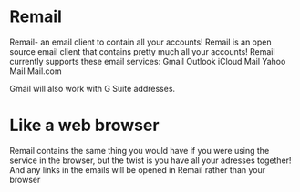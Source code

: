 # Remail
Remail- an email client to contain all your accounts! Remail is an open source email client that contains pretty much all your accounts! Remail currently supports these email services: Gmail Outlook iCloud Mail Yahoo Mail Mail.com

Gmail will also work with G Suite addresses.

# Like a web browser
Remail contains the same thing you would have if you were using the service in the browser, but the twist is you have all your adresses together! And any links in the emails will be opened in Remail rather than your browser

